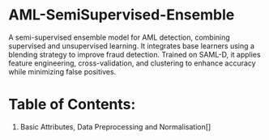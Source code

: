 # AML-SemiSupervised-Ensemble
A semi-supervised ensemble model for AML detection, combining supervised and unsupervised learning. It integrates base learners using a blending strategy to improve fraud detection. Trained on SAML-D, it applies feature engineering, cross-validation, and clustering to enhance accuracy while minimizing false positives.

# Table of Contents:

1. Basic Attributes, Data Preprocessing and Normalisation[] 
